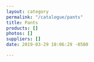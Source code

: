 ```yaml
---
layout: category
permalink: "/catalogue/pants"
title: Pants
products: []
photos: []
suppliers: []
date: 2019-03-29 18:06:29 -0500

---
```

